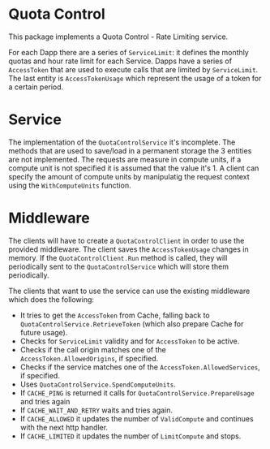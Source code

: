 # Quota Control

This package implements a Quota Control - Rate Limiting service.

For each Dapp there are a series of `ServiceLimit`: it defines the monthly quotas and hour rate limit for each Service.
Dapps have a series of `AccessToken` that are used to execute calls that are limited by `ServiceLimit`.
The last entity is `AccessTokenUsage` which represent the usage of a token for a certain period.

# Service

The implementation of the `QuotaControlService` it's incomplete. The methods that are used to save/load in a permanent storage the 3 entities are not implemented.
The requests are measure in compute units, if a compute unit is not specified it is assumed that the value it's 1.
A client can specify the amount of compute units by manipulatig the request context using the `WithComputeUnits` function.

# Middleware
The clients will have to create a `QuotaControlClient` in order to use the provided middleware.
The client saves the `AccessTokenUsage` changes in memory. If the `QuotaControlClient.Run` method is called, 
they will periodically sent to the `QuotaControlService` which will store them periodically.

The clients that want to use the service can use the existing middleware which does the following:

- It tries to get the `AccessToken` from Cache, falling back to `QuotaControlService.RetrieveToken` 
(which also prepare Cache for future usage).
- Checks for `ServiceLimit` validity and for `AccessToken` to be active.
- Checks if the call origin matches one of the `AccessToken.AllowedOrigins`, if specified.
- Checks if the service matches one of the `AccessToken.AllowedServices`, if specified.
- Uses `QuotaControlService.SpendComputeUnits`.
- If `CACHE_PING` is returned it calls for `QuotaControlService.PrepareUsage` and tries again
- If `CACHE_WAIT_AND_RETRY` waits and tries again.
- If `CACHE_ALLOWED` it updates the number of `ValidCompute` and continues with the next http handler.
- If `CACHE_LIMITED` it updates the number of `LimitCompute` and stops.